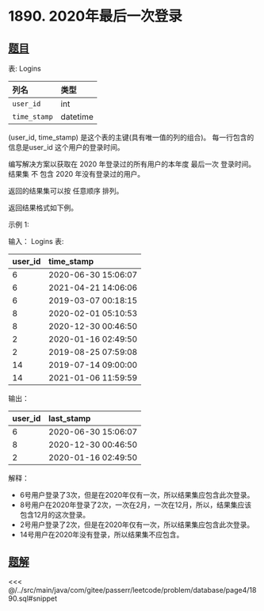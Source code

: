 # 1890. 2020年最后一次登录
## [题目](https://leetcode.cn/problems/the-latest-login-in-2020/)

表: Logins

| 列名           | 类型       |
|:-------------|:---------|
| `user_id`    | int      |
| `time_stamp` | datetime |

(user_id, time_stamp) 是这个表的主键(具有唯一值的列的组合)。
每一行包含的信息是user_id 这个用户的登录时间。

编写解决方案以获取在 2020 年登录过的所有用户的本年度 最后一次 登录时间。结果集 不 包含 2020 年没有登录过的用户。

返回的结果集可以按 任意顺序 排列。

返回结果格式如下例。

示例 1:

输入：
Logins 表:

| user_id | time_stamp          |
|:--------|:--------------------|
| 6       | 2020-06-30 15:06:07 |
| 6       | 2021-04-21 14:06:06 |
| 6       | 2019-03-07 00:18:15 |
| 8       | 2020-02-01 05:10:53 |
| 8       | 2020-12-30 00:46:50 |
| 2       | 2020-01-16 02:49:50 |
| 2       | 2019-08-25 07:59:08 |
| 14      | 2019-07-14 09:00:00 |
| 14      | 2021-01-06 11:59:59 |

输出：

| user_id | last_stamp          |
|:--------|:--------------------|
| 6       | 2020-06-30 15:06:07 |
| 8       | 2020-12-30 00:46:50 |
| 2       | 2020-01-16 02:49:50 |

解释：

- 6号用户登录了3次，但是在2020年仅有一次，所以结果集应包含此次登录。
- 8号用户在2020年登录了2次，一次在2月，一次在12月，所以，结果集应该包含12月的这次登录。
- 2号用户登录了2次，但是在2020年仅有一次，所以结果集应包含此次登录。
- 14号用户在2020年没有登录，所以结果集不应包含。

## [题解](https://github.com/PasseRR/JavaLeetCode/blob/master/src/main/java/com/gitee/passerr/leetcode/problem/database/page4/1890.sql)

<<< @/../src/main/java/com/gitee/passerr/leetcode/problem/database/page4/1890.sql#snippet
